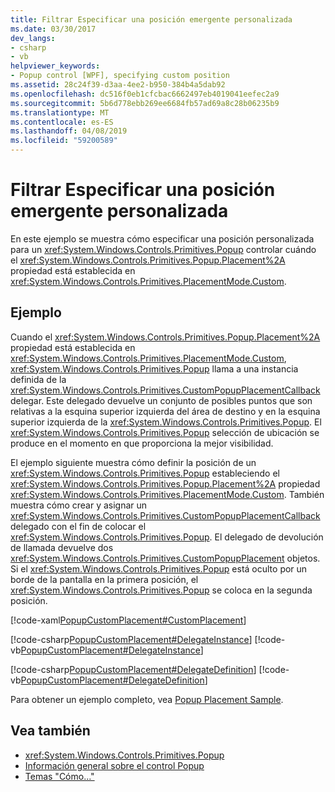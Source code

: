```yaml
---
title: Filtrar Especificar una posición emergente personalizada
ms.date: 03/30/2017
dev_langs:
- csharp
- vb
helpviewer_keywords:
- Popup control [WPF], specifying custom position
ms.assetid: 28c24f39-d3aa-4ee2-b950-384b4a5dab92
ms.openlocfilehash: dc516f0eb1cfcbac6662497eb4019041eefec2a9
ms.sourcegitcommit: 5b6d778ebb269ee6684fb57ad69a8c28b06235b9
ms.translationtype: MT
ms.contentlocale: es-ES
ms.lasthandoff: 04/08/2019
ms.locfileid: "59200589"
---
```

# <a name="how-to-specify-a-custom-popup-position"></a>Filtrar Especificar una posición emergente personalizada
En este ejemplo se muestra cómo especificar una posición personalizada para un <xref:System.Windows.Controls.Primitives.Popup> controlar cuándo el <xref:System.Windows.Controls.Primitives.Popup.Placement%2A> propiedad está establecida en <xref:System.Windows.Controls.Primitives.PlacementMode.Custom>.  
  
## <a name="example"></a>Ejemplo  
 Cuando el <xref:System.Windows.Controls.Primitives.Popup.Placement%2A> propiedad está establecida en <xref:System.Windows.Controls.Primitives.PlacementMode.Custom>, <xref:System.Windows.Controls.Primitives.Popup> llama a una instancia definida de la <xref:System.Windows.Controls.Primitives.CustomPopupPlacementCallback> delegar. Este delegado devuelve un conjunto de posibles puntos que son relativas a la esquina superior izquierda del área de destino y en la esquina superior izquierda de la <xref:System.Windows.Controls.Primitives.Popup>. El <xref:System.Windows.Controls.Primitives.Popup> selección de ubicación se produce en el momento en que proporciona la mejor visibilidad.  
  
 El ejemplo siguiente muestra cómo definir la posición de un <xref:System.Windows.Controls.Primitives.Popup> estableciendo el <xref:System.Windows.Controls.Primitives.Popup.Placement%2A> propiedad <xref:System.Windows.Controls.Primitives.PlacementMode.Custom>. También muestra cómo crear y asignar un <xref:System.Windows.Controls.Primitives.CustomPopupPlacementCallback> delegado con el fin de colocar el <xref:System.Windows.Controls.Primitives.Popup>.  El delegado de devolución de llamada devuelve dos <xref:System.Windows.Controls.Primitives.CustomPopupPlacement> objetos.  Si el <xref:System.Windows.Controls.Primitives.Popup> está oculto por un borde de la pantalla en la primera posición, el <xref:System.Windows.Controls.Primitives.Popup> se coloca en la segunda posición.  
  
 [!code-xaml[PopupCustomPlacement#CustomPlacement](~/samples/snippets/csharp/VS_Snippets_Wpf/PopupCustomPlacement/CSharp/Window1.xaml#customplacement)]  
  
 [!code-csharp[PopupCustomPlacement#DelegateInstance](~/samples/snippets/csharp/VS_Snippets_Wpf/PopupCustomPlacement/CSharp/Window1.xaml.cs#delegateinstance)]
 [!code-vb[PopupCustomPlacement#DelegateInstance](~/samples/snippets/visualbasic/VS_Snippets_Wpf/PopupCustomPlacement/visualbasic/window1.xaml.vb#delegateinstance)]  
  
 [!code-csharp[PopupCustomPlacement#DelegateDefinition](~/samples/snippets/csharp/VS_Snippets_Wpf/PopupCustomPlacement/CSharp/Window1.xaml.cs#delegatedefinition)]
 [!code-vb[PopupCustomPlacement#DelegateDefinition](~/samples/snippets/visualbasic/VS_Snippets_Wpf/PopupCustomPlacement/visualbasic/window1.xaml.vb#delegatedefinition)]  
  
 Para obtener un ejemplo completo, vea [Popup Placement Sample](https://go.microsoft.com/fwlink/?LinkID=160032).  
  
## <a name="see-also"></a>Vea también

- <xref:System.Windows.Controls.Primitives.Popup>
- [Información general sobre el control Popup](popup-overview.md)
- [Temas "Cómo..."](popup-how-to-topics.md)
